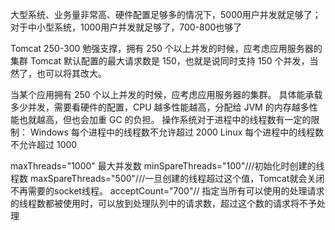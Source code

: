 大型系统、业务量非常高、硬件配置足够多的情况下，5000用户并发就足够了；
对于中小型系统，1000用户并发就足够了，700-800也够了


Tomcat 250-300 勉强支撑，拥有 250 个以上并发的时候，应考虑应用服务器的集群
Tomcat 默认配置的最大请求数是 150，也就是说同时支持 150 个并发，当然了，也可以将其改大。


当某个应用拥有 250 个以上并发的时候，应考虑应用服务器的集群。
具体能承载多少并发，需要看硬件的配置，CPU 越多性能越高，分配给 JVM 的内存越多性能也就越高，但也会加重 GC 的负担。
操作系统对于进程中的线程数有一定的限制：
Windows 每个进程中的线程数不允许超过 2000
Linux 每个进程中的线程数不允许超过 1000


maxThreads="1000" 最大并发数 
minSpareThreads="100"///初始化时创建的线程数
maxSpareThreads="500"///一旦创建的线程超过这个值，Tomcat就会关闭不再需要的socket线程。
acceptCount="700"// 指定当所有可以使用的处理请求的线程数都被使用时，可以放到处理队列中的请求数，超过这个数的请求将不予处理